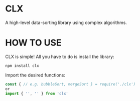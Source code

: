# CLX
A high-level data-sorting library using complex algorithms.

# HOW TO USE
CLX is simple!
All you have to do is install the library:
```
npm install clx
```
Import the desired functions:
```javascript
const { // e.g. bubbleSort, mergeSort } = require('./clx')
or
import { '', '' } from 'clx'
```

